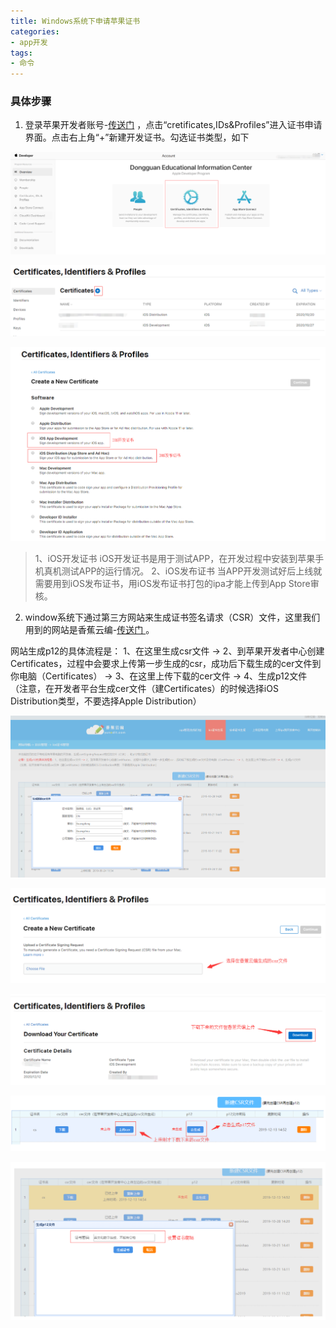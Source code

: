 ```yaml
---
title: Windows系统下申请苹果证书
categories:
- app开发
tags:
- 命令
---
```


### 具体步骤

1. 登录苹果开发者账号-[传送门](https://idmsa.apple.com/IDMSWebAuth/signin?appIdKey=891bd3417a7776362562d2197f89480a8547b108fd934911bcbea0110d07f757&path=%2Faccount%2F&rv=1)  ，点击“cretificates,IDs&Profiles”进入证书申请界面。点击右上角“+”新建开发证书。勾选证书类型，如下

![](HBuilder实现微信登录/16.png)

![](HBuilder实现微信登录/5.png)

![](HBuilder实现微信登录/6.png)

> 1、iOS开发证书
> iOS开发证书是用于测试APP，在开发过程中安装到苹果手机真机测试APP的运行情况。
> 2、iOS发布证书
> 当APP开发测试好后上线就需要用到iOS发布证书，用iOS发布证书打包的ipa才能上传到App Store审核。

2. window系统下通过第三方网站来生成证书签名请求（CSR）文件，这里我们用到的网站是香蕉云编-[传送门 ](https://www.yunedit.com/update/ioszhengshu/list)。

网站生成p12的具体流程是： 1、在这里生成csr文件 -> 2、到苹果开发者中心创建Certificates，过程中会要求上传第一步生成的csr，成功后下载生成的cer文件到你电脑（Certificates） -> 3、在这里上传下载的cer文件 -> 4、生成p12文件
（注意，在开发者平台生成cer文件（建Certificates）的时候选择iOS Distribution类型，不要选择Apple Distribution）

![](HBuilder实现微信登录/7.png)

![](HBuilder实现微信登录/8.png)

![](HBuilder实现微信登录/10.png)

![](HBuilder实现微信登录/9.png)

![](HBuilder实现微信登录/11.png)



